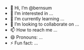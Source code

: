 - 👋 Hi, I’m @bernsum
- 👀 I’m interested in ...
- 🌱 I’m currently learning ...
- 💞️ I’m looking to collaborate on ...
- 📫 How to reach me ...
- 😄 Pronouns: ...
- ⚡ Fun fact: ...

<!---
bernsum/bernsum is a ✨ special ✨ repository because its `README.md` (this file) appears on your GitHub profile.
You can click the Preview link to take a look at your changes.
--->
